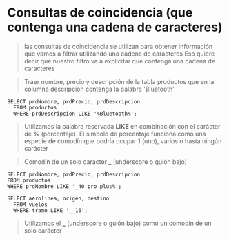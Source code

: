 # Consultas de coincidencia (que contenga una cadena de caracteres)

> las consultas de coincidencia se utilizan para obtener información que vamos a filtrar utilizando una cadena de caracteres
> Eso quiere decir que nuestro filtro va a explicitar que contenga una cadena de caracteres

> Traer nombre, precio y descripción
> de la tabla productos
> que en la columna descripción contenga la palabra 'Bluetooth'

    SELECT prdNombre, prdPrecio, prdDescripcion  
      FROM productos  
      WHERE prdDescripcion LIKE '%Bluetooth%';  

> Utilizamos la palabra reservada **LIKE** 
> en combinación con el carácter de **%** (porcentaje).
> El símbolo de porcentaje funciona como una especie de comodín que podría ocupar 1 (uno), varios o hasta ningún carácter

> Comodín de un solo carácter **_** (underscore o guión bajo)

    SELECT prdNombre, prdPrecio, prdDescripcion  
    FROM productos  
    WHERE prdNombre LIKE '_40 pro plus%';

    SELECT aerolinea, origen, destino  
      FROM vuelos  
      WHERE tramo LIKE '__16';

> Utilizamos el **_** (underscore o guión bajo) como un comodín de un solo carácter
> 